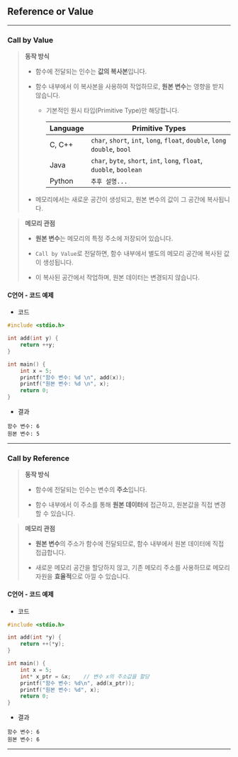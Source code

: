 ## Reference or Value

---

### Call by Value

> **동작 방식**
>
> - 함수에 전달되는 인수는 **값의 복사본**입니다.
>
> - 함수 내부에서 이 복사본을 사용하여 작업하므로, **원본 변수**는 영향을 받지 않습니다.
>
>   - 기본적인 원시 타입(Primitive Type)만 해당합니다.
>
>       |Language|Primitive Types|
>       |--------|---------------|
>       | C, C++ | `char`, `short`, `int`, `long`, `float`, `double`, `long double`, `bool` |
>       | Java   | `char`, `byte`, `short`, `int`, `long`, `float`, `duoble`, `boolean` |
>       | Python | `추후 설명...` |
>
> - 메모리에서는 새로운 공간이 생성되고, 원본 변수의 값이 그 공간에 복사됩니다.
>

> **메모리 관점**
>
> - **원본 변수**는 메모리의 특정 주소에 저장되어 있습니다.
> 
> - `Call by Value`로 전달하면, 함수 내부에서 별도의 메모리 공간에 복사된 값이 생성됩니다.
>
> - 이 복사된 공간에서 작업하며, 원본 데이터는 변경되지 않습니다.
>


#### C언어 - 코드 예제

- 코드
```c
#include <stdio.h>

int add(int y) {
    return ++y;
}

int main() {
    int x = 5;
    printf("함수 변수: %d \n", add(x));
    printf("원본 변수: %d \n", x);
    return 0;
}
```

- 결과
```shell
함수 변수: 6
원본 변수: 5
```

---

### Call by Reference

> **동작 방식**
>
> - 함수에 전달되는 인수는 변수의 **주소**입니다.
>
> - 함수 내부에서 이 주소를 통해 **원본 데이터**에 접근하고, 원본값을 직접 변경할 수 있습니다.
>

> **메모리 관점**
>
> - **원본 변수**의 주소가 함수에 전달되므로, 함수 내부에서 원본 데이터에 직접 접급합니다. 
>
> - 새로운 메모리 공간을 할당하지 않고, 기존 메모리 주소를 사용하므로 메모리 자원을 **효율적**으로 아낄 수 있습니다.
>

#### C언어 - 코드 예제

- 코드
```c
#include <stdio.h>

int add(int *y) {
    return ++(*y);
}

int main() {
    int x = 5;
    int* x_ptr = &x;    // 변수 x의 주소값을 할당
    printf("함수 변수: %d\n", add(x_ptr));
    printf("원본 변수: %d", x);
    return 0;
}
```

- 결과
```shell
함수 변수: 6
원본 변수: 6
```

---
